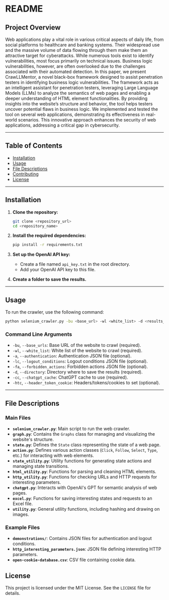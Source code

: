 # README

## Project Overview
Web applications play a vital role in various critical aspects of daily life, from social platforms to healthcare and banking systems. Their widespread use and the massive volume of data flowing through them make them an attractive target for cyberattacks. While numerous tools exist to identify vulnerabilities, most focus primarily on technical issues. Business logic vulnerabilities, however, are often overlooked due to the challenges associated with their automated detection. In this paper, we present CrawLLMentor, a novel black-box framework designed to assist penetration testers in identifying business logic vulnerabilities. The framework acts as an intelligent assistant for penetration testers, leveraging Large Language Models (LLMs) to analyze the semantics of web pages and enabling a deeper understanding of HTML element functionalities. By providing insights into the website’s structure and behavior, the tool helps testers uncover potential flaws in business logic. We implemented and tested the tool on several web applications, demonstrating its effectiveness in real-world scenarios. This innovative approach enhances the security of web applications, addressing a critical gap in cybersecurity.

---

## Table of Contents
- [Installation](#installation)
- [Usage](#usage)
- [File Descriptions](#file-descriptions)
- [Contributing](#contributing)
- [License](#license)

---

## Installation
1. **Clone the repository:**
   ```bash
   git clone <repository_url>
   cd <repository_name>
   ```

2. **Install the required dependencies:**
   ```bash
   pip install -r requirements.txt
   ```

3. **Set up the OpenAI API key:**
   - Create a file named `api_key.txt` in the root directory.
   - Add your OpenAI API key to this file.
  
4. **Create a folder to save the results.**

---

## Usage
To run the crawler, use the following command:
```bash
python selenium_crawler.py -bu <base_url> -wl <white_list> -d <results_directory> -cc <chatgpt_cache>
```

### Command Line Arguments
- `-bu`, `--base_urls`: Base URL of the website to crawl (required).
- `-wl`, `--white_list`: White list of the website to crawl (required).
- `-a`, `--authentication`: Authentication JSON file (optional).
- `-lc`, `--logout_conditions`: Logout conditions JSON file (optional).
- `-fa`, `--forbidden_actions`: Forbidden actions JSON file (optional).
- `-d`, `--directory`: Directory where to save the results (required).
- `-cc`, `--chatgpt_cache`: ChatGPT cache to use (required).
- `-htc`, `--header_token_cookie`: Headers/tokens/cookies to set (optional).

---

## File Descriptions

### Main Files
- **`selenium_crawler.py`**: Main script to run the web crawler.
- **`graph.py`**: Contains the `Graphs` class for managing and visualizing the website's structure.
- **`state.py`**: Defines the `State` class representing the state of a web page.
- **`action.py`**: Defines various action classes (`Click`, `Follow`, `Select`, `Type`, etc.) for interacting with web elements.
- **`state_utility.py`**: Utility functions for generating state actions and managing state transitions.
- **`html_utility.py`**: Functions for parsing and cleaning HTML elements.
- **`http_utility.py`**: Functions for checking URLs and HTTP requests for interesting parameters.
- **`chatgpt.py`**: Interacts with OpenAI's GPT for semantic analysis of web pages.
- **`excel.py`**: Functions for saving interesting states and requests to an Excel file.
- **`utility.py`**: General utility functions, including hashing and drawing on images.

### Example Files
- **`demonstrations/`**: Contains JSON files for authentication and logout conditions.
- **`http_interesting_parameters.json`**: JSON file defining interesting HTTP parameters.
- **`open-cookie-database.csv`**: CSV file containing cookie data.


## License
This project is licensed under the MIT License. See the `LICENSE` file for details.
